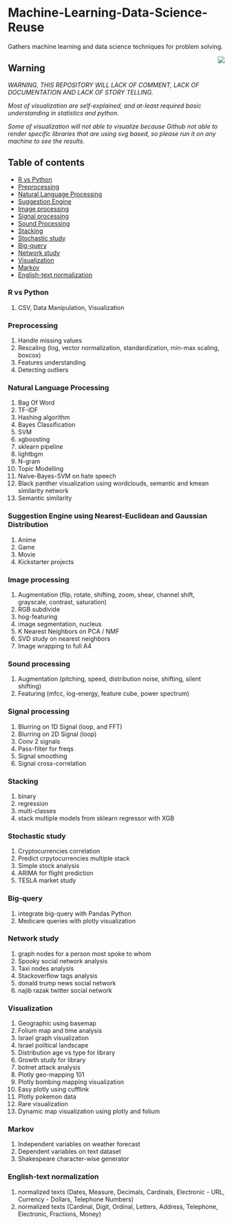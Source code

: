 # Machine-Learning-Data-Science-Reuse

Gathers machine learning and data science techniques for problem solving.

<img src="https://vignette.wikia.nocookie.net/2007scape/images/8/8c/Genie.png/revision/latest?cb=20151018052559" align="right">

## Warning

*WARNING, THIS REPOSITORY WILL LACK OF COMMENT, LACK OF DOCUMENTATION AND LACK OF STORY TELLING.*

*Most of visualization are self-explained, and at-least required basic understanding in statistics and python.*

*Some of visualization will not able to visualize because Github not able to render specific libraries that are using svg based, so please run it on any machine to see the results.*

## Table of contents
  * [R vs Python](https://github.com/huseinzol05/Machine-Learning-Data-Science-Reuse#r-vs-python)
  * [Preprocessing](https://github.com/huseinzol05/Machine-Learning-Data-Science-Reuse#preprocessing)
  * [Natural Language Processing](https://github.com/huseinzol05/Machine-Learning-Data-Science-Reuse#natural-language-processing)
  * [Suggestion Engine](https://github.com/huseinzol05/Machine-Learning-Data-Science-Reuse#suggestion-engine-using-nearest-euclidean-and-gaussian-distribution)
  * [Image processing](https://github.com/huseinzol05/Machine-Learning-Data-Science-Reuse#image-processing)
  * [Signal processing](https://github.com/huseinzol05/Machine-Learning-Data-Science-Reuse#signal-processing)
  * [Sound Processing](https://github.com/huseinzol05/Machine-Learning-Data-Science-Reuse#sound-processing)
  * [Stacking](https://github.com/huseinzol05/Machine-Learning-Data-Science-Reuse#stacking)
  * [Stochastic study](https://github.com/huseinzol05/Machine-Learning-Data-Science-Reuse#stochastic-study)
  * [Big-query](https://github.com/huseinzol05/Machine-Learning-Data-Science-Reuse#big-query)
  * [Network study](https://github.com/huseinzol05/Machine-Learning-Data-Science-Reuse#network-study)
  * [Visualization](https://github.com/huseinzol05/Machine-Learning-Data-Science-Reuse#visualization)
  * [Markov](https://github.com/huseinzol05/Machine-Learning-Data-Science-Reuse#markov)
  * [English-text normalization](https://github.com/huseinzol05/Machine-Learning-Data-Science-Reuse#english-text-normalization)

### R vs Python
1. CSV, Data Manipulation, Visualization

### Preprocessing
1. Handle missing values
2. Rescaling (log, vector normalization, standardization, min-max scaling, boxcox)
3. Features understanding
4. Detecting outliers

### Natural Language Processing
1. Bag Of Word
2. TF-IDF
3. Hashing algorithm
4. Bayes Classification
5. SVM
6. xgboosting
7. sklearn pipeline
8. lightbgm
9. N-gram
10. Topic Modelling
11. Naive-Bayes-SVM on hate speech
12. Black panther visualization using wordclouds, semantic and kmean similarity network
13. Semantic similarity

### Suggestion Engine using Nearest-Euclidean and Gaussian Distribution
1. Anime
2. Game
3. Movie
4. Kickstarter projects

### Image processing
1. Augmentation (flip, rotate, shifting, zoom, shear, channel shift, grayscale, contrast, saturation)
2. RGB subdivide
3. hog-featuring
4. image segmentation, nucleus
5. K Nearest Neighbors on PCA / NMF
6. SVD study on nearest neighbors
7. Image wrapping to full A4

### Sound processing
1. Augmentation (pitching, speed, distribution noise, shifting, silent shifting)
2. Featuring (mfcc, log-energy, feature cube, power spectrum)

### Signal processing
1. Blurring on 1D Signal (loop, and FFT)
2. Blurring on 2D Signal (loop)
3. Conv 2 signals
4. Pass-filter for freqs
5. Signal smoothing
6. Signal cross-correlation

### Stacking
1. binary
2. regression
3. multi-classes
4. stack multiple models from sklearn regressor with XGB

### Stochastic study
1. Cryptocurrencies correlation
2. Predict crpytocurrencies multiple stack
3. Simple stock analysis
4. ARIMA for flight prediction
5. TESLA market study

### Big-query
1. integrate big-query with Pandas Python
2. Medicare queries with plotly visualization

### Network study
1. graph nodes for a person most spoke to whom
2. Spooky social network analysis
3. Taxi nodes analysis
4. Stackoverflow tags analysis
5. donald trump news social network
6. najib razak twitter social network

### Visualization
1. Geographic using basemap
2. Folium map and time analysis
3. Israel graph visualization
4. Israel political landscape
5. Distribution age vs type for library
6. Growth study for library
7. botnet attack analysis
8. Plotly geo-mapping 101
9. Plotly bombing mapping visualization
10. Easy plotly using cufflink
11. Plotly pokemon data
12. Rare visualization
13. Dynamic map visualization using plotly and folium

### Markov
1. Independent variables on weather forecast
2. Dependent variables on text dataset
3. Shakespeare character-wise generator

### English-text normalization
1. normalized texts (Dates, Measure, Decimals, Cardinals, Electronic - URL, Currency - Dollars, Telephone Numbers)
2. normalized texts (Cardinal, Digit, Ordinal, Letters, Address, Telephone, Electronic, Fractions, Money)

